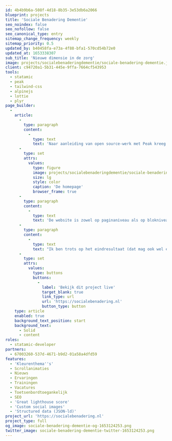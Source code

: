 ```yaml
---
id: 4b4b9b6a-508f-4d18-8b35-3e53db6a2066
blueprint: projects
title: 'Sociale Benadering Dementie'
seo_noindex: false
seo_nofollow: false
seo_canonical_type: entry
sitemap_change_frequency: weekly
sitemap_priority: 0.5
updated_by: b40458fa-e73a-4f88-bfa1-570cd54b72e0
updated_at: 1653338307
sub_title: 'Nieuwe dimensie in de zorg'
image: projects/socialebenaderingdementie/sociale-benadering-dementie.jpg
client: c94720a1-5b31-445e-9ffa-7664cf543953
tools:
  - statamic
  - peak
  - tailwind-css
  - alpinejs
  - lottie
  - plyr
page_builder:
  -
    article:
      -
        type: paragraph
        content:
          -
            type: text
            text: 'Naar aanleiding van open source-werk met Peak kreeg ik de vraag of ik inclusief design en branding kon integreren in een maatwerk-website over een nieuwe benadering van mensen met dementie. Tao of Care is een mooie klant met een mooi verhaal, dus vroeg ik Merkactivisten deze impactvolle opdracht samen te doen. Zij het design, ik de techniek. De designs van Merkactivisten zijn altijd een leuke uitdaging om te ontwikkelen. Met de vele effecten is het de kunst de site gebruiksvriendelijk en toegankelijk te houden.'
      -
        type: set
        attrs:
          values:
            type: figure
            image: projects/socialebenaderingdementie/sociale-benadering-demetie-screenshot-01.png
            size: lg
            style: color
            caption: 'De homepage'
            browser_frame: true
      -
        type: paragraph
        content:
          -
            type: text
            text: 'De website is zowel op paginaniveau als op blokniveau aan te passen qua kleur door het gebruik van kleurthema’s. Daarnaast voegen de animaties dynamiek toe in het verhaal. Ze animeren mee tijdens het scrollen van de gebruiker of in knoppen op hover.'
      -
        type: paragraph
        content:
          -
            type: text
            text: "Ik ben trots op het eindresultaat (dat mag ook wel eens gezegd worden!). Het is gewoon een hele gave website geworden en ik hoop dat er een vervolg komt.\_"
      -
        type: set
        attrs:
          values:
            type: buttons
            buttons:
              -
                label: 'Bekijk dit project live'
                target_blank: true
                link_type: url
                url: 'https://socialebenadering.nl'
                button_type: button
    type: article
    enabled: true
    background_text_position: start
    background_text:
      - Solid
      - content
roles:
  - statamic-developer
partners:
  - 67003260-537d-4671-b9d2-01a58a4dfd59
features:
  - 'Kleurenthema''s'
  - Scrollanimaties
  - Nieuws
  - Ervaringen
  - Trainingen
  - Vacatures
  - Toetsenbordtoegankelijk
  - SEO
  - 'Great lighthouse score'
  - 'Custom social images'
  - 'Structured data (JSON-ld)'
project_url: 'https://socialebenadering.nl'
project_type: full
og_image: sociale-benadering-dementie-og-1653124253.png
twitter_image: sociale-benadering-dementie-twitter-1653124253.png
---
```

